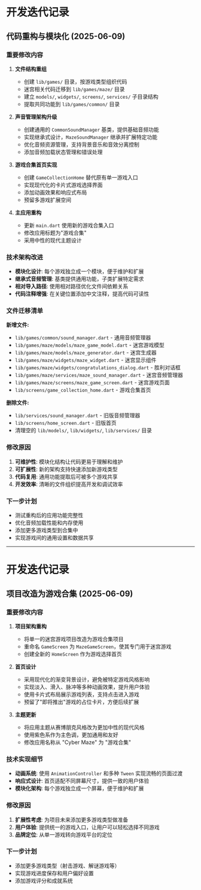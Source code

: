# 开发迭代记录

## 代码重构与模块化 (2025-06-09)

### 重要修改内容

1. **文件结构重组**
   - 创建 `lib/games/` 目录，按游戏类型组织代码
   - 迷宫相关代码迁移到 `lib/games/maze/` 目录
   - 建立 `models/`, `widgets/`, `screens/`, `services/` 子目录结构
   - 提取共同功能到 `lib/games/common/` 目录

2. **声音管理架构升级**
   - 创建通用的 `CommonSoundManager` 基类，提供基础音频功能
   - 实现继承式设计，`MazeSoundManager` 继承并扩展特定功能
   - 优化音频资源管理，支持背景音乐和音效分离控制
   - 添加音频加载状态管理和错误处理

3. **游戏合集首页实现**
   - 创建 `GameCollectionHome` 替代原有单一游戏入口
   - 实现现代化的卡片式游戏选择界面
   - 添加动画效果和响应式布局
   - 预留多游戏扩展空间

4. **主应用重构**
   - 更新 `main.dart` 使用新的游戏合集入口
   - 修改应用标题为"游戏合集"
   - 采用中性的现代主题设计

### 技术架构改进

- **模块化设计**: 每个游戏独立成一个模块，便于维护和扩展
- **继承式音频管理**: 基类提供通用功能，子类扩展特定需求
- **相对导入路径**: 使用相对路径优化文件间依赖关系
- **代码注释增强**: 在关键位置添加中文注释，提高代码可读性

### 文件迁移清单

**新增文件:**
- `lib/games/common/sound_manager.dart` - 通用音频管理器
- `lib/games/maze/models/maze_game_model.dart` - 迷宫游戏模型
- `lib/games/maze/models/maze_generator.dart` - 迷宫生成器
- `lib/games/maze/widgets/maze_widget.dart` - 迷宫显示组件
- `lib/games/maze/widgets/congratulations_dialog.dart` - 胜利对话框
- `lib/games/maze/services/maze_sound_manager.dart` - 迷宫音频管理器
- `lib/games/maze/screens/maze_game_screen.dart` - 迷宫游戏页面
- `lib/screens/game_collection_home.dart` - 游戏合集首页

**删除文件:**
- `lib/services/sound_manager.dart` - 旧版音频管理器
- `lib/screens/home_screen.dart` - 旧版首页
- 清理空的 `lib/models/`, `lib/widgets/`, `lib/services/` 目录

### 修改原因

1. **可维护性**: 模块化结构让代码更易于理解和维护
2. **可扩展性**: 新的架构支持快速添加新游戏类型
3. **代码复用**: 通用功能提取后可被多个游戏共享
4. **开发效率**: 清晰的文件组织提高开发和调试效率

### 下一步计划

- 测试重构后的应用功能完整性
- 优化音频加载性能和内存使用
- 添加更多游戏类型到合集中
- 实现游戏间的通用设置和数据共享

---

# 开发迭代记录

## 项目改造为游戏合集 (2025-06-09)

### 重要修改内容

1. **项目架构重构**
   - 将单一的迷宫游戏项目改造为游戏合集项目
   - 重命名 `GameScreen` 为 `MazeGameScreen`，使其专门用于迷宫游戏
   - 创建全新的 `HomeScreen` 作为游戏选择首页

2. **首页设计**
   - 采用现代化的渐变背景设计，避免被特定游戏风格影响
   - 实现淡入、滑入、脉冲等多种动画效果，提升用户体验
   - 使用卡片式布局展示游戏列表，支持点击进入游戏
   - 预留了"即将推出"游戏的占位卡片，方便后续扩展

3. **主题更新**
   - 将应用主题从赛博朋克风格改为更加中性的现代风格
   - 使用紫色系作为主色调，更加通用和友好
   - 修改应用名称从 "Cyber Maze" 为 "游戏合集"

### 技术实现细节

- **动画系统**: 使用 `AnimationController` 和多种 `Tween` 实现流畅的页面过渡
- **响应式设计**: 首页适配不同屏幕尺寸，提供一致的用户体验
- **模块化架构**: 每个游戏独立成一个屏幕，便于维护和扩展

### 修改原因

1. **扩展性考虑**: 为项目未来添加更多游戏类型做准备
2. **用户体验**: 提供统一的游戏入口，让用户可以轻松选择不同游戏
3. **品牌定位**: 从单一游戏转向游戏平台的定位

### 下一步计划

- 添加更多游戏类型（射击游戏、解谜游戏等）
- 实现游戏进度保存和用户偏好设置
- 添加游戏评分和成就系统
